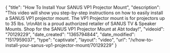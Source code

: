 {
    "title": "How To Install Your SANUS VP1 Projector Mount",
    "description": "This video will show you step-by-step instructions on how to easily install a SANUS VP1 projector mount. The VP1 Projector mount is for projectors up to 35 lbs. \n\nAbt is a proud authorized retailer of SANUS TV & Speaker Mounts. Shop for the SANUS VP1 Projector Mount at Abt today!",
    "videoid": "70129229",
    "date_created": "1365794844",
    "date_modified": "1517959037",
    "type": "captivate",
    "layout": "video",
    "url": "\/v\/how-to-install-your-sanus-vp1-projector-mount\/70129229"
}